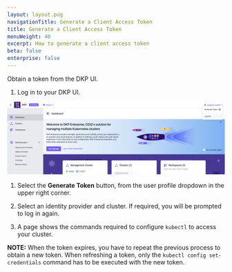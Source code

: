 ```yaml
---
layout: layout.pug
navigationTitle: Generate a Client Access Token
title: Generate a Client Access Token
menuWeight: 40
excerpt: How to generate a client access token
beta: false
enterprise: false
---
```


Obtain a token from the DKP UI.

1.  Log in to your DKP UI.

![Kommander-dashboard](./kommander-generate-token.png)

1.  Select the **Generate Token** button, from the user profile dropdown in the upper right corner.

1.  Select an identity provider and cluster. If required, you will be prompted to log in again.

1.  A page shows the commands required to configure `kubectl` to access your cluster.

<p class="message--note"><strong>NOTE:</strong> When the token expires, you have to repeat the previous process to obtain a new token. When refreshing a token, only the <code>kubectl config set-credentials</code> command has to be executed with the new token.</p>
